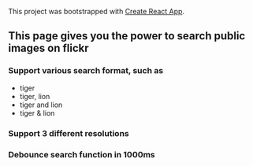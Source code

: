 This project was bootstrapped with [Create React App](https://github.com/facebook/create-react-app).

## This page gives you the power to search public images on flickr
### Support various search format, such as 
- tiger
- tiger, lion
- tiger and lion
- tiger & lion

### Support 3 different resolutions
### Debounce search function in 1000ms
